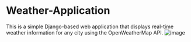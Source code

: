 # Weather-Application
This is a simple Django-based web application that displays real-time weather information for any city using the OpenWeatherMap API.
![image](https://github.com/user-attachments/assets/9f6341fd-2469-4c2c-a248-7c9318c660c0)
